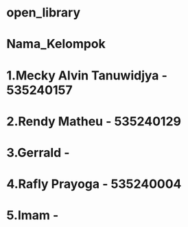 # open_library

# Nama_Kelompok

# 1.Mecky Alvin Tanuwidjya - 535240157

# 2.Rendy Matheu - 535240129

# 3.Gerrald -

# 4.Rafly Prayoga - 535240004
 
# 5.Imam -

